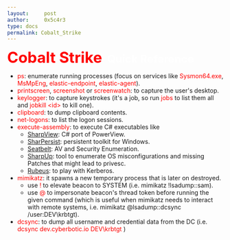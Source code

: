```yaml
---
layout:     post
author:     0x5c4r3
type: docs
permalink: Cobalt_Strike
---
```



<span style="font-size: 35px; color:red"><b>Cobalt Strike</b></span>
&nbsp;
<span style="font-size: 25px; color:white"><b>Quick Reference</b></span>
- <span style="color:red">ps</span>: enumerate running processes (focus on services like <span style="color:red">Sysmon64.exe</span>, <span style="color:red">MsMpEng</span>, <span style="color:red">elastic-endpoint</span>, <span style="color:red">elastic-agent</span>).
- <span style="color:red">printscreen</span>, <span style="color:red">screenshot</span> or <span style="color:red">screenwatch</span>: to capture the user's desktop.
- <span style="color:red">keylogger</span>: to capture keystrokes (it's a job, so run <span style="color:red">jobs</span> to list them all and <span style="color:red">jobkill \<id\></span> to kill one).
- <span style="color:red">clipboard</span>: to dump clipboard contents.
- <span style="color:red">net-logons</span>: to list the logon sessions.
- <span style="color:red">execute-assembly</span>: to execute C# executables like
    - [SharpView](https://github.com/tevora-threat/SharpView): C# port of PowerView.
    - [SharPersist](https://github.com/mandiant/SharPersist): persistent toolkit for Windows.
    - [Seatbelt](https://github.com/GhostPack/Seatbelt): AV and Security Enumeration.
    - [SharpUp](https://github.com/GhostPack/SharpUp): tool to enumerate OS misconfigurations and missing Patches that might lead to privesc.
    - [Rubeus](https://github.com/GhostPack/Rubeus): to play with Kerberos.
- <span style="color:red">mimikatz</span>: it spawns a new temporary process that is later on destroyed.
  - use <span style="color:red">!</span> to elevate beacon to SYSTEM (i.e. mimikatz !lsadump::sam).
  - use <span style="color:red">@</span> to impersonate beacon's thread token before running the given command (which is useful when mimikatz needs to interact with remote systems, i.e. mimikatz @lsadump::dcsync /user:DEV\krbtgt).
- <span style="color:red">dcsync</span>: to dump all username and credential data from the DC (i.e. <span style="color:red">dcsync dev.cyberbotic.io DEV\krbtgt </span>)
